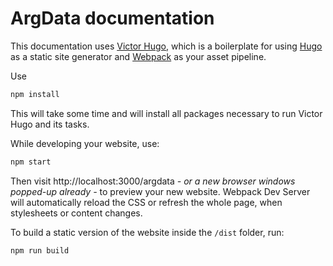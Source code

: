 # ArgData documentation 

This documentation uses [Victor Hugo](https://github.com/netlify/victor-hugo), which is a boilerplate for using [Hugo](https://gohugo.io/) as a static site generator and [Webpack](https://webpack.js.org/) as your asset pipeline.

Use

```bash
npm install
```

This will take some time and will install all packages necessary to run Victor Hugo and its tasks.

While developing your website, use:

```bash
npm start
```

Then visit http://localhost:3000/argdata _- or a new browser windows popped-up already -_ to preview your new website. Webpack Dev Server will automatically reload the CSS or refresh the whole page, when stylesheets or content changes.

To build a static version of the website inside the `/dist` folder, run:

```bash
npm run build
```
